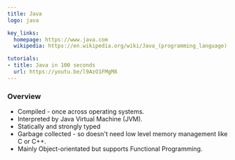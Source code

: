 ```yaml
---
title: Java
logo: java

key_links:
  homepage: https://www.java.com
  wikipedia: https://en.wikipedia.org/wiki/Java_(programming_language)

tutorials:
- title: Java in 100 seconds
  url: https://youtu.be/l9AzO1FMgM8
---
```


### Overview

- Compiled - once across operating systems.
- Interpreted by Java Virtual Machine (JVM).
- Statically and strongly typed
- Garbage collected - so doesn't need low level memory management like C or C++.
- Mainly Object-orientated but supports Functional Programming.
